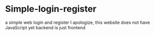 # Simple-login-register

a simple web login and register 
I apologize, this website does not have JavaScript yet  backend is just frontend 

